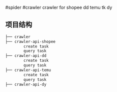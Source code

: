 #spider
#crawler
crawler for shopee dd temu tk dy

## 项目结构

```bash
├── crawler
├── crawler-api-shopee
        create task
        query task
├── crawler-api-dd
        create task
        query task
├── crawler-api-temu
        create task
        query task
├── crawler-api-dy
        
```